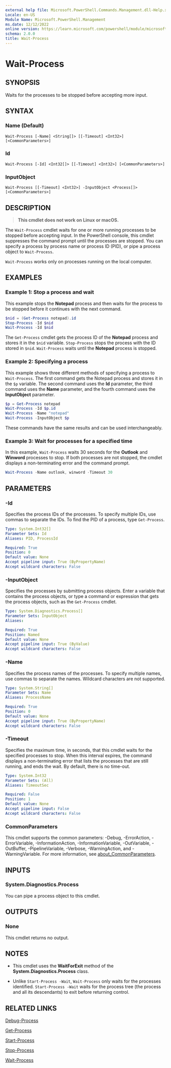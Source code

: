 ```yaml
---
external help file: Microsoft.PowerShell.Commands.Management.dll-Help.xml
Locale: en-US
Module Name: Microsoft.PowerShell.Management
ms.date: 12/12/2022
online version: https://learn.microsoft.com/powershell/module/microsoft.powershell.management/wait-process?view=powershell-7.4&WT.mc_id=ps-gethelp
schema: 2.0.0
title: Wait-Process
---
```


# Wait-Process

## SYNOPSIS
Waits for the processes to be stopped before accepting more input.

## SYNTAX

### Name (Default)

```
Wait-Process [-Name] <String[]> [[-Timeout] <Int32>] [<CommonParameters>]
```

### Id

```
Wait-Process [-Id] <Int32[]> [[-Timeout] <Int32>] [<CommonParameters>]
```

### InputObject

```
Wait-Process [[-Timeout] <Int32>] -InputObject <Process[]> [<CommonParameters>]
```

## DESCRIPTION

> **This cmdlet does not work on Linux or macOS.**

The `Wait-Process` cmdlet waits for one or more running processes to be stopped before accepting
input. In the PowerShell console, this cmdlet suppresses the command prompt until the processes are
stopped. You can specify a process by process name or process ID (PID), or pipe a process object to
`Wait-Process`.

`Wait-Process` works only on processes running on the local computer.

## EXAMPLES

### Example 1: Stop a process and wait

This example stops the **Notepad** process and then waits for the process to be stopped before it
continues with the next command.

```powershell
$nid = (Get-Process notepad).id
Stop-Process -Id $nid
Wait-Process -Id $nid
```

The `Get-Process` cmdlet gets the process ID of the **Notepad** process and stores it in the `$nid`
variable. `Stop-Process` stops the process with the ID stored in `$nid`. `Wait-Process` waits until
the **Notepad** process is stopped.

### Example 2: Specifying a process

This example shows three different methods of specifying a process to `Wait-Process`. The first
command gets the Notepad process and stores it in the `$p` variable. The second command uses the
**Id** parameter, the third command uses the **Name** parameter, and the fourth command uses the
**InputObject** parameter.

```powershell
$p = Get-Process notepad
Wait-Process -Id $p.id
Wait-Process -Name "notepad"
Wait-Process -InputObject $p
```

These commands have the same results and can be used interchangeably.

### Example 3: Wait for processes for a specified time

In this example, `Wait-Process` waits 30 seconds for the **Outlook** and **Winword** processes to
stop. If both processes are not stopped, the cmdlet displays a non-terminating error and the command
prompt.

```powershell
Wait-Process -Name outlook, winword -Timeout 30
```

## PARAMETERS

### -Id

Specifies the process IDs of the processes. To specify multiple IDs, use commas to separate the IDs.
To find the PID of a process, type `Get-Process`.

```yaml
Type: System.Int32[]
Parameter Sets: Id
Aliases: PID, ProcessId

Required: True
Position: 0
Default value: None
Accept pipeline input: True (ByPropertyName)
Accept wildcard characters: False
```

### -InputObject

Specifies the processes by submitting process objects. Enter a variable that contains the process
objects, or type a command or expression that gets the process objects, such as the `Get-Process`
cmdlet.

```yaml
Type: System.Diagnostics.Process[]
Parameter Sets: InputObject
Aliases:

Required: True
Position: Named
Default value: None
Accept pipeline input: True (ByValue)
Accept wildcard characters: False
```

### -Name

Specifies the process names of the processes. To specify multiple names, use commas to separate the
names. Wildcard characters are not supported.

```yaml
Type: System.String[]
Parameter Sets: Name
Aliases: ProcessName

Required: True
Position: 0
Default value: None
Accept pipeline input: True (ByPropertyName)
Accept wildcard characters: False
```

### -Timeout

Specifies the maximum time, in seconds, that this cmdlet waits for the specified processes to stop.
When this interval expires, the command displays a non-terminating error that lists the processes
that are still running, and ends the wait. By default, there is no time-out.

```yaml
Type: System.Int32
Parameter Sets: (All)
Aliases: TimeoutSec

Required: False
Position: 1
Default value: None
Accept pipeline input: False
Accept wildcard characters: False
```

### CommonParameters

This cmdlet supports the common parameters: -Debug, -ErrorAction, -ErrorVariable,
-InformationAction, -InformationVariable, -OutVariable, -OutBuffer, -PipelineVariable, -Verbose,
-WarningAction, and -WarningVariable. For more information, see
[about_CommonParameters](https://go.microsoft.com/fwlink/?LinkID=113216).

## INPUTS

### System.Diagnostics.Process

You can pipe a process object to this cmdlet.

## OUTPUTS

### None

This cmdlet returns no output.

## NOTES

- This cmdlet uses the **WaitForExit** method of the **System.Diagnostics.Process** class.

- Unlike `Start-Process -Wait`, `Wait-Process` only waits for the processes identified.
  `Start-Process -Wait` waits for the process tree (the process and all its descendants) to exit
  before returning control.

## RELATED LINKS

[Debug-Process](Debug-Process.md)

[Get-Process](Get-Process.md)

[Start-Process](Start-Process.md)

[Stop-Process](Stop-Process.md)

[Wait-Process](Wait-Process.md)
